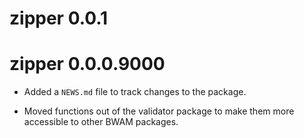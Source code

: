 # zipper 0.0.1

# zipper 0.0.0.9000

* Added a `NEWS.md` file to track changes to the package.

* Moved functions out of the validator package to make them more accessible to other BWAM packages.
